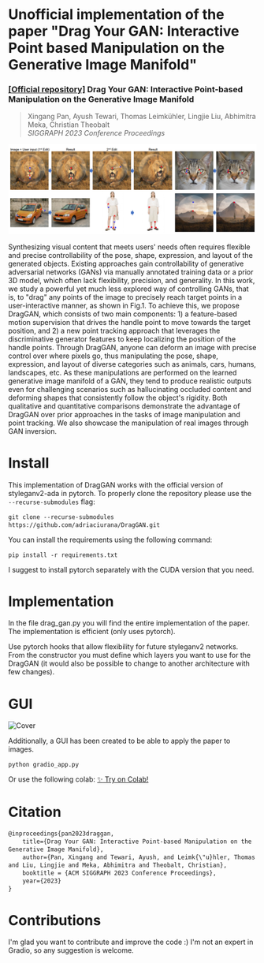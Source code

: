 # Unofficial implementation of the paper "Drag Your GAN: Interactive Point based Manipulation on the Generative Image Manifold"
### [[Official repository]](https://github.com/XingangPan/DragGAN) Drag Your GAN: Interactive Point-based Manipulation on the Generative Image Manifold
> Xingang Pan, Ayush Tewari, Thomas Leimkühler, Lingjie Liu, Abhimitra Meka, Christian Theobalt<br>
> *SIGGRAPH 2023 Conference Proceedings*

![Cover](docs/paper.png)

Synthesizing visual content that meets users' needs often requires flexible and precise controllability of the pose, shape, expression, and layout of the generated objects. Existing approaches gain controllability of generative adversarial networks (GANs) via manually annotated training data or a prior 3D model, which often lack flexibility, precision, and generality. In this work, we study a powerful yet much less explored way of controlling GANs, that is, to "drag" any points of the image to precisely reach target points in a user-interactive manner, as shown in Fig.1. To achieve this, we propose DragGAN, which consists of two main components: 1) a feature-based motion supervision that drives the handle point to move towards the target position, and 2) a new point tracking approach that leverages the discriminative generator features to keep localizing the position of the handle points. Through DragGAN, anyone can deform an image with precise control over where pixels go, thus manipulating the pose, shape, expression, and layout of diverse categories such as animals, cars, humans, landscapes, etc. As these manipulations are performed on the learned generative image manifold of a GAN, they tend to produce realistic outputs even for challenging scenarios such as hallucinating occluded content and deforming shapes that consistently follow the object's rigidity. Both qualitative and quantitative comparisons demonstrate the advantage of DragGAN over prior approaches in the tasks of image manipulation and point tracking. We also showcase the manipulation of real images through GAN inversion.



# Install
This implementation of DragGAN works with the official version of styleganv2-ada in pytorch. To properly clone the repository please use the `--recurse-submodules` flag:

```
git clone --recurse-submodules https://github.com/adriaciurana/DragGAN.git
```

You can install the requirements using the following command:
```
pip install -r requirements.txt
```

I suggest to install pytorch separately with the CUDA version that you need.

# Implementation
In the file drag_gan.py you will find the entire implementation of the paper. The implementation is efficient (only uses pytorch).

Use pytorch hooks that allow flexibility for future styleganv2 networks. From the constructor you must define which layers you want to use for the DragGAN (it would also be possible to change to another architecture with few changes).

# GUI
![Cover](docs/cover.gif)

Additionally, a GUI has been created to be able to apply the paper to images.
```
python gradio_app.py
```

Or use the following colab: [:sparkles: Try on Colab!](https://colab.research.google.com/github/adriaciurana/DragGAN/blob/master/colab_notebook.ipynb) 

# Citation
```
@inproceedings{pan2023draggan,
    title={Drag Your GAN: Interactive Point-based Manipulation on the Generative Image Manifold}, 
    author={Pan, Xingang and Tewari, Ayush, and Leimk{\"u}hler, Thomas and Liu, Lingjie and Meka, Abhimitra and Theobalt, Christian},
    booktitle = {ACM SIGGRAPH 2023 Conference Proceedings},
    year={2023}
}
```

# Contributions
I'm glad you want to contribute and improve the code :)
I'm not an expert in Gradio, so any suggestion is welcome.

